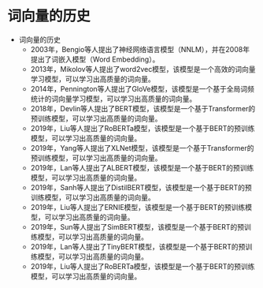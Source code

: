 # 词向量的历史
- 词向量的历史
    - 2003年，Bengio等人提出了神经网络语言模型（NNLM），并在2008年提出了词嵌入模型（Word Embedding）。
    - 2013年，Mikolov等人提出了word2vec模型，该模型是一个高效的词向量学习模型，可以学习出高质量的词向量。
    - 2014年，Pennington等人提出了GloVe模型，该模型是一个基于全局词频统计的词向量学习模型，可以学习出高质量的词向量。
    - 2018年，Devlin等人提出了BERT模型，该模型是一个基于Transformer的预训练模型，可以学习出高质量的词向量。
    - 2019年，Liu等人提出了RoBERTa模型，该模型是一个基于BERT的预训练模型，可以学习出高质量的词向量。
    - 2019年，Yang等人提出了XLNet模型，该模型是一个基于Transformer的预训练模型，可以学习出高质量的词向量。
    - 2019年，Lan等人提出了ALBERT模型，该模型是一个基于BERT的预训练模型，可以学习出高质量的词向量。
    - 2019年，Sanh等人提出了DistilBERT模型，该模型是一个基于BERT的预训练模型，可以学习出高质量的词向量。
    - 2019年，Liu等人提出了ERNIE模型，该模型是一个基于BERT的预训练模型，可以学习出高质量的词向量。
    - 2019年，Sun等人提出了SimBERT模型，该模型是一个基于BERT的预训练模型，可以学习出高质量的词向量。
    - 2019年，Lan等人提出了TinyBERT模型，该模型是一个基于BERT的预训练模型，可以学习出高质量的词向量。
    - 2019年，Liu等人提出了RoBERTa模型，该模型是一个基于BERT的预训练模型，可以学习出高质量的词向量。
